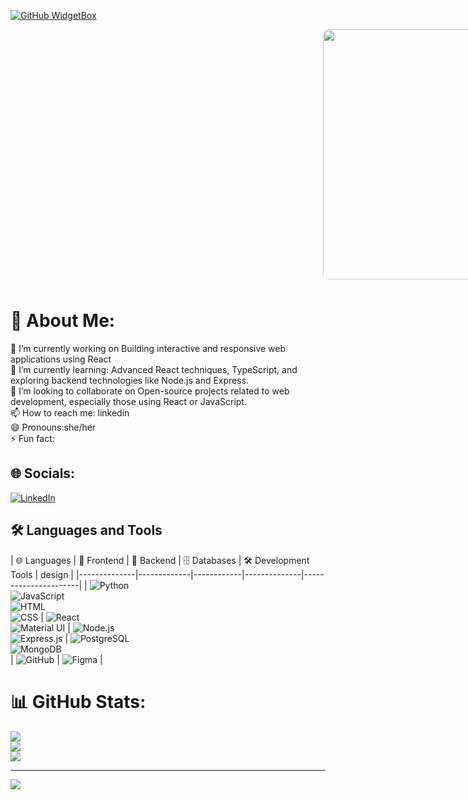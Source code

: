 
[![GitHub WidgetBox](https://github-widgetbox.vercel.app/api/profile?username=MierafA12&data=followers,repositories,stars,commits&theme=viridescent)](https://github.com/MierafA12)

 <img src="https://i.giphy.com/media/v1.Y2lkPTc5MGI3NjExem9pdDNmdjczb25pMzVrbGRvYWlzbzR2OHJmMGFmaXZka2tlODJ1ZSZlcD12MV9pbnRlcm5hbF9naWZfYnlfaWQmY3Q9Zw/CcwLAV11cALh3OuEJ5/giphy.gif" 
                 width="400" 
                 style="margin-bottom: 10px; border-radius: 10px; margin-left: 500px;" />

# 💫 About Me:
🔭 I’m currently working on Building interactive and responsive web applications using React<br>🌱 I’m currently learning: Advanced React techniques, TypeScript, and exploring backend technologies like Node.js and Express.<br>👯 I’m looking to collaborate on Open-source projects related to web development, especially those using React or JavaScript.<br>📫 How to reach me: linkedin<br>😄 Pronouns:she/her<br>⚡ Fun fact:


## 🌐 Socials:
[![LinkedIn](https://img.shields.io/badge/LinkedIn-%230077B5.svg?logo=linkedin&logoColor=white)](https://linkedin.com/in/in/mieraf-abebe-971ba1323) 

## 🛠️ Languages and Tools

| 🌐 Languages | 🎨 Frontend | 🔧 Backend | 🗄️ Databases | 🛠️ Development Tools | design | 
|--------------|-------------|------------|--------------|----------------------|
| ![Python](https://img.shields.io/badge/Python-3776AB?style=for-the-badge&logo=python&logoColor=white) <br> ![JavaScript](https://img.shields.io/badge/JavaScript-F7DF1E?style=for-the-badge&logo=javascript&logoColor=black)  <br> ![HTML](https://img.shields.io/badge/HTML5-E34F26?style=for-the-badge&logo=html5&logoColor=white) <br> ![CSS](https://img.shields.io/badge/CSS3-1572B6?style=for-the-badge&logo=css3&logoColor=white) | ![React](https://img.shields.io/badge/React-61DAFB?style=for-the-badge&logo=react&logoColor=black) <br> ![Material UI](https://img.shields.io/badge/Material%20UI-0081CB?style=for-the-badge&logo=mui&logoColor=white) | ![Node.js](https://img.shields.io/badge/Node.js-339933?style=for-the-badge&logo=node.js&logoColor=white) <br> ![Express.js](https://img.shields.io/badge/Express.js-000000?style=for-the-badge&logo=express&logoColor=white) | ![PostgreSQL](https://img.shields.io/badge/PostgreSQL-4169E1?style=for-the-badge&logo=postgresql&logoColor=white) <br> ![MongoDB](https://img.shields.io/badge/MongoDB-47A248?style=for-the-badge&logo=mongodb&logoColor=white) <br>  | ![GitHub](https://img.shields.io/badge/GitHub-181717?style=for-the-badge&logo=github&logoColor=white) | ![Figma](https://img.shields.io/badge/figma-%23F24E1E.svg?style=for-the-badge&logo=figma&logoColor=white)  | 

# 📊 GitHub Stats:
![](https://github-readme-stats.vercel.app/api?username=MierafA12&theme=dark&hide_border=false&include_all_commits=false&count_private=false)<br/>
![](https://github-readme-streak-stats.herokuapp.com/?user=MierafA12&theme=dark&hide_border=false)<br/>
![](https://github-readme-stats.vercel.app/api/top-langs/?username=MierafA12&theme=dark&hide_border=false&include_all_commits=false&count_private=false&layout=compact)

---
[![](https://visitcount.itsvg.in/api?id=MierafA12&icon=0&color=0)](https://visitcount.itsvg.in)





